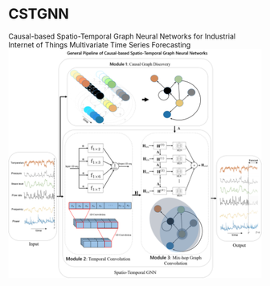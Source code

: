 # CSTGNN
 Causal-based Spatio-Temporal Graph Neural  Networks for Industrial Internet of Things  Multivariate Time Series Forecasting
![](Pipeline_CSTGNN.png)
